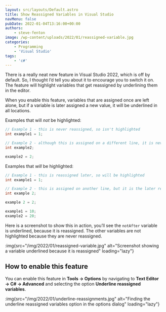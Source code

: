 ```yaml
---
layout: src/layouts/Default.astro
title: Show Reassigned Variables in Visual Studio
navMenu: false
pubDate: 2022-01-04T13:16:00+00:00
authors:
    - steve-fenton
image: /wp-content/uploads/2022/01/reassigned-variable.jpg
categories:
    - Programming
    - 'Visual Studio'
tags:
    - 'c#'
---
```


There is a really neat new feature in Visual Studio 2022, which is off by default. So, I thought I’d tell you about it to encourage you to switch it on. The feature will highlight variables that get reassigned by underlining them in the editor.

When you enable this feature, variables that are assigned once are left alone, but if a variable is later assigned a new value, it will be underlined in all locations.

Examples that will *not* be highlighted:

```csharp
// Example 1 - this is never reassigned, so isn't highlighted
int example1 = 1;

// Example 2 - although this is assigned on a different line, it is never reassigned, so isn't highlighted
int example2;

example2 = 2;
```

Examples that *will* be highlighted:

```csharp
// Example 1 - this is reassigned later, so will be highlighted
int example1 = 1;

// Example 2 - this is assigned on another line, but it is the later reassignment that means it will be highlighted
int example 2;

example 2 = 2;

example1 = 10;
example2 = 20;
```

Here is a screenshot to show this in action, you’ll see the `notAfter` variable is underlined, because it is reassigned. The other variables are not highlighted because they are never reassigned.

:img{src="/img/2022/01/reassigned-variable.jpg" alt="Screenshot showing a variable underlined because it is reassigned" loading="lazy"}

## How to enable this feature

You can enable this feature in **Tools -&gt; Options** by navigating to **Text Editor -&gt; C# -&gt; Advanced** and selecting the option **Underline reassigned variables**.

:img{src="/img/2022/01/underline-reassignments.jpg" alt="Finding the underline reassigned variables option in the options dialog" loading="lazy"}